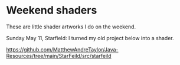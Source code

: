 # Weekend shaders

These are little shader artworks I do on the weekend.

Sunday May 11, Starfield:
I turned my old project below into a shader.

https://github.com/MatthewAndreTaylor/Java-Resources/tree/main/StarFeild/src/starfeild


